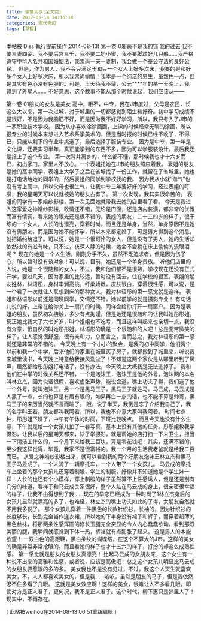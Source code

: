 ```yaml
---
title: 偷情大亨[全文完]
date: 2017-05-14 14:16:18
categories: 現代奇幻
tags: [草榴]
---
```

本帖被 Diss 執行提前操作(2014-08-13)
第一卷 0邪恶不是我的错 我的过去
我不要三妻四妾，我不要后宫三千，我不要二奶小蜜，我不要脚踏好几只船……我严格遵守中华人名共和国婚姻法，我崇尚一夫一妻制，我会做一个奉公守法的良好公民。
但是，作为男人，我不会只满足于和只一个女人上好多次床，我要的是和好多个女人上好多次床，所以我崇尚偷情！我本是一个纯洁的男生，虽然色一点，但是其实有色心没有色胆的。可是，上天待我不薄，公元****年的某一天晚上，我碰到了外星人……
不好意思，这个故事不能从那个时候说起，我们应该从——





第一卷 01朋友的女友是美女
高中，哦不，中专，我在J市度过，父母是农民，长这么大以来，第一次进城，对于城里的一切都感觉到陌生和好奇。初中学习成绩不是很好，不是因为我脑筋不好，而是因为我不好好学习，所以，我只考入了J市的一家职业技术学校。
因为从小喜欢涂涂画画，上课的时候经常无聊的涂画，所以报专业的时候本来想进入艺术系学美术的，但是当时报的时候已经不收了，不得已，只能从剩下的专业中挑选了，最后选择了服装专业。
因为是中专，第一年是文化课，还要实习半年，真正能学到的东西不多，因为可以学服装设计，最后我还是报上了这个专业。
第一次背井离乡的，什么都不懂，那时候我也才十六岁而已，初出家门，家里人不放心。一个表姐托她在J市的朋友照应着我。
表姐的朋友是她的高中同学，表姐上大学子之后在省城找了一份工作，就留在了省城里，她也是打电话给她的同学的，然后表姐的同学到学校找的我。
因为我从小就“淘气”也没有考上高中，所以父母也很生气，让我中专三年要好好的学习，经过表姐的叮嘱，我的星期天可以说就被她的朋友占有了。
第一次发现，我其实很命苦的。
表姐的同学有一家婚纱影楼，第一次见面她就带我去她的店里看了看。
今天是我进入这家爱之神婚纱影楼，敢情还不错，无论是门面，还是店内装潢，都非常的优雅而富有情调，看来她的眼光还是很不错的。表姐的朋友，二十三四岁的样子，很干练的一个女人，人长的也漂亮，穿着时尚，而且还是单身，当然，单身原因不是她没有男朋友，而是因为她不能怀孕，所以本来都定婚了，可是男方得到这个消息，就把婚约给退了。可以说，她是一个很可怜的女人，但是没有了男人，她的生活却依然过的有滋有味，只不过，夜深人静的时候，她会不会躺在床上偷偷的流眼泪呢？
现在的她是一个人生活，刚刚分手不久，虽然不乏追求者，但是因为伤了心，所以暂时没有谈对象！可以说，目前，她还是一个单身贵族。
听他们店里的人说，她是一个很随和的女人，不过，我和他们都不是很熟，学校现在还没有正式开学，要过几天，因为家里的比较远，暂时没有回去，住在学校的寝室。表姐的朋友姓林，林语彤，身材丰润高挑，纤柔娇嫩，皮肤很白，穿着很性感，可以说，是一个看了一次就让人联想到床的那种女人，我对林语彤的第一感觉就是这样。
表姐和林语彤以前还是同班同学，交情还不错，她以前学的就是摄影专业！
有句话儿说的好，上帝在给你关上一扇门的时候，同样会给你打开一扇窗户。
因为是表姐的朋友，虽然初次接触，多少有点拘谨，但是她还是很随和的让我叫她彤彤姐。反正她比我大了六七岁岁，叫个姐姐也不吃亏，而且这样叫起来也亲切一点，我没有介意，很自然的叫她彤彤姐。林语彤的确是一个很随和的人吧！总是面带微笑的样子，让人感觉很舒服，很有亲和力，总而言之，言而总之，我对林语彤的第一感觉还是非常的不错的。
今天晚上有一个小小的聚会，是我的初中同学，他们两个以前和我一个中学，后来他们的家里在城里买了房子，就都搬到了城里来，听说我来城里读书，今天晚上特意给我接风洗尘了！不知道这两个家伙是从哪里听到了风声，居然都给彤彤姐打电话了，没有办法，今天晚上大概我是无法逃掉了。
我和他们在中学的时候关系还不错，一个是泡沫王，泡沫王是他的外号，泡沫网的本名叫林立杰，因为说话很假，喜欢虚张声势，能说会道，嘴上功夫了得，我们送了他一个外号，就叫泡沫王。另一个是黑马王子，黑马王子就姓马，马云成，马云成是人黑了一点，长的也算是有眉有眼的，如果再白一点的话，也不能不算是帅哥，黑马王子的来历当然就不言而喻了。
哦，说了半天，我倒是忘了介绍我自己了，我的名字叫王若，朋友都叫我阿若，所以，我也不介意大家叫我阿若。
时间七点钟，彤彤姐下班了，中午有午休的时间，下班比较晚点。
而且今天也没有什么生意，下午就是给一个女孩儿拍了一套写真，基本上没有其他的任务。彤彤姐教我学摄影，让我以后的星期天都来，除了学摄影，就是帮她的店打扫一下未卫生，担当一下清洁工什么的，一个月下来给我三百块，算是零花钱吧！其实，还满不错的，至少我这样觉得，毕竟，我家不是很富裕的。我一个月的生活费老爸就是给我二百而已。
从爱之神婚纱影楼出来，就可以看到我的两个好朋友泡沫王林立杰和黑马王子马云成了。一个人骑了一辆摩托车，一个人带了一个女孩儿。
马云成的摩托车上坐着的那个女孩儿还穿着制服，学生的制服，好像并不知道她是个学生妹一样！人长的也还有个小模样，穿上制服的样子虽然算不上性感诱人，但是还是别有几分的味道，看样子和马云成关系很好，整个人贴在马云成的身上，很亲密很幸福的样子，让我不由得想到了我……现在的早恋已经成为一种时尚了1林立杰身后的女孩儿显然就漂亮的多了，也难怪，林立杰的嘴上功夫如此的了得，女朋友自然就不用我多说了。
那个女孩儿穿着一件黑色的长款针织衫，长袖的，因为针织衫的长度够长，长到完全当作连衣裙，所以她的下半身没有裙子和裤子，而穿着超薄的黑色丝袜，将那两条性感浑圆的修长玉腿完全突显的令人内心蠢蠢欲动，看到那双美丽的腿，我瞬间就感觉到下体一热，裤裆就有点膨胀了起来。
这是男人的本能欲望！
一双白色的高跟鞋，黑白条纹的蝴蝶结，在这个不算大的J市，这样的美女的确是非常非常抢眼的。而且看她的样子也才十五六的样子，打扮的却这么成熟性感。
第一感觉就是朋友的女朋友真漂亮！
比起马云成的女朋友来，这个女生有一种说不出来的高雅和性感，或者说，应该是高傲吧！总之这个女孩儿明显比马云成的女朋友要惹眼的多的多。
美女我也不是没有见过，不过，我这个人天生就喜欢美女，不，人人都喜欢美女的，但是我……咳咳，虽然是朋友的马子，但是我依然忍不住多看了几眼。
这就是美女效应啊！这样的美女，很难让人不多看几眼，即使对方是正人君子，更何况，我不是正人君子。这个时代，柳下惠只是梦里人了！
现实中，不再存在。


[ 此貼被weihou在2014-08-13 00:51重新編輯 ]